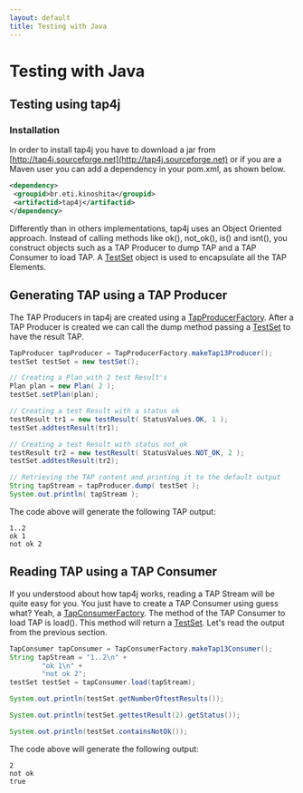 ```yaml
---
layout: default
title: Testing with Java
---
```


# Testing with Java

## Testing using tap4j

### Installation

In order to install tap4j you have to download a jar from [http://tap4j.sourceforge.net](http://tap4j.sourceforge.net) or if you are a Maven user you can add a dependency in your pom.xml, as shown below.

```xml
<dependency>
 <groupid>br.eti.kinoshita</groupid>
 <artifactid>tap4j</artifactid>
</dependency>
```

Differently than in others implementations, tap4j uses an Object Oriented approach. Instead of calling methods like ok(), not_ok(), is() and isnt(), you construct objects such as a TAP Producer to dump TAP and a TAP Consumer to load TAP. A [TestSet](http://tap4j.sourceforge.net/apidocs/org/tap4j/model/TestSet.html) object is used to encapsulate all the TAP Elements.

## Generating TAP using a TAP Producer

The TAP Producers in tap4j are created using a [TapProducerFactory](http://tap4j.sourceforge.net/apidocs/org/tap4j/producer/TapProducerFactory.html). After a TAP Producer is created we can call the dump method passing a [TestSet](http://tap4j.sourceforge.net/apidocs/org/tap4j/model/TestSet.html) to have the result TAP.

```java
TapProducer tapProducer = TapProducerFactory.makeTap13Producer();
testSet testSet = new testSet();

// Creating a Plan with 2 test Result's
Plan plan = new Plan( 2 );
testSet.setPlan(plan);

// Creating a test Result with a status ok
testResult tr1 = new testResult( StatusValues.OK, 1 );
testSet.addtestResult(tr1);

// Creating a test Result with status not_ok
testResult tr2 = new testResult( StatusValues.NOT_OK, 2 );
testSet.addtestResult(tr2);

// Retrieving the TAP content and printing it to the default output
String tapStream = tapProducer.dump( testSet );
System.out.println( tapStream );
```

The code above will generate the following TAP output:

```
1..2
ok 1
not ok 2
```

## Reading TAP using a TAP Consumer

If you understood about how tap4j works, reading a TAP Stream will be quite easy for you. You just have to create a TAP Consumer using guess what? Yeah, a [TapConsumerFactory](http://tap4j.sourceforge.net/apidocs/org/tap4j/consumer/TapConsumerFactory.html). The method of the TAP Consumer to load TAP is load(). This method will return a [TestSet](http://tap4j.sourceforge.net/apidocs/org/tap4j/model/TestSet.html). Let's read the output from the previous section.

```java
TapConsumer tapConsumer = TapConsumerFactory.makeTap13Consumer();
String tapStream = "1..2\n" +
		"ok 1\n" +
		"not ok 2";
testSet testSet = tapConsumer.load(tapStream);

System.out.println(testSet.getNumberOftestResults());

System.out.println(testSet.gettestResult(2).getStatus());

System.out.println(testSet.containsNotOk());
```
The code above will generate the following output:

```
2
not ok
true
```
